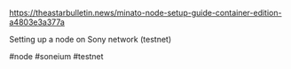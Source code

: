 https://theastarbulletin.news/minato-node-setup-guide-container-edition-a4803e3a377a

Setting up a node on Sony network (testnet)

#node #soneium #testnet

